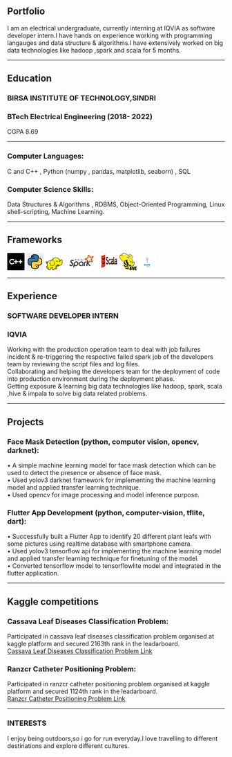 ## Portfolio

I am an electrical undergraduate, currently interning at IQVIA as software developer intern.I have hands on experience working with programming langauges and data structure & algorithms.I have extensively worked on big data technologies like hadoop ,spark and scala for 5 months.

---
## Education

### **BIRSA INSTITUTE OF TECHNOLOGY,SINDRI**
### BTech Electrical Engineering (2018- 2022)
CGPA 8.69

---
### **Computer Languages:**
C and C++ , Python (numpy , pandas, matplotlib, seaborn) , SQL

### **Computer Science Skills:**
Data Structures & Algorithms , RDBMS, Object-Oriented Programming, Linux shell-scripting, Machine Learning.

---
## Frameworks

<p align='left'>
   <img src= "c++.png" alt="html" width="40" height="40">
   <img src="python_logo.jpg" alt="css" width="40" height="40">
   <img src="hadoop_logo.png" height='30' width='auto' alt="js">
   <img src="spark_logo.png" alt="react" width="auto" height="40"/>
   <img src="scala_logo.png" alt="angular" width="40" height="40"/>
   <img src="hive_logo.png" alt="angular" width="40" height="40"/>
   <img src="impala_logo.png" alt="angular" width="40" height="40"/>
  
</p>

---

## Experience

### **SOFTWARE DEVELOPER INTERN**
### IQVIA

Working with the production operation team to deal with job failures incident & re-triggering the respective failed spark job of the developers team by reviewing the script files and log files.<br />Collaborating and helping the developers team for the deployment of code into production environment during the deployment phase.<br />Getting exposure & learning big data technologies like hadoop, spark, scala ,hive & impala  to solve big data related problems.

---

## Projects

### **Face Mask Detection (python, computer vision, opencv, darknet):**

• A simple machine learning model for face mask detection which can be used to detect the presence or absence of face mask.<br />
• Used yolov3 darknet framework for implementing the machine learning model and applied transfer learning technique.<br />
• Used opencv for image processing and model inference purpose.

### **Flutter App Development (python, computer-vision, tflite, dart):**
• Successfully built a Flutter App to identify 20 different plant leafs with some pictures using realtime database with smartphone camera.<br />
• Used yolov3 tensorflow api for implementing the machine learning model and applied transfer learning technique for finetuning of the model.<br />
• Converted tensorflow model to tensorflowlite model and integrated in the flutter application.

---

## Kaggle competitions 

### **Cassava Leaf Diseases Classification Problem:**
Participated in cassava leaf diseases classification problem organised at kaggle platform and secured 2163th rank in the leadarboard.<br />
[Cassava Leaf Diseases Classification Problem Link](https://www.kaggle.com/c/cassava-leaf-disease-classification)
### **Ranzcr Catheter Positioning Problem:**
Participated in ranzcr catheter positioning problem organised at kaggle platform and secured 1124th rank in the leadarboard.<br />
[Ranzcr Catheter Positioning Problem Link](https://www.kaggle.com/c/ranzcr-clip-catheter-line-classification)

---
### INTERESTS

I enjoy being outdoors,so i go for run everyday.I love travelling to different destinations and explore different cultures. 
